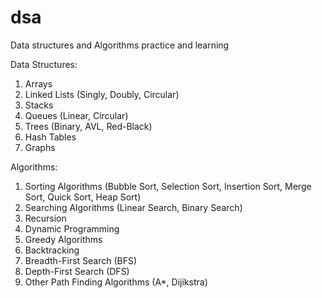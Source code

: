 # dsa
Data structures and Algorithms practice and learning

Data Structures:
1. Arrays
2. Linked Lists (Singly, Doubly, Circular)
3. Stacks
4. Queues (Linear, Circular)
5. Trees (Binary, AVL, Red-Black)
6. Hash Tables
7. Graphs

Algorithms:
1. Sorting Algorithms (Bubble Sort, Selection Sort, Insertion Sort, Merge Sort, Quick Sort, Heap Sort)
2. Searching Algorithms (Linear Search, Binary Search)
3. Recursion
4. Dynamic Programming
5. Greedy Algorithms
6. Backtracking
7. Breadth-First Search (BFS)
8. Depth-First Search (DFS)
9. Other Path Finding Algorithms (A*, Dijikstra)
